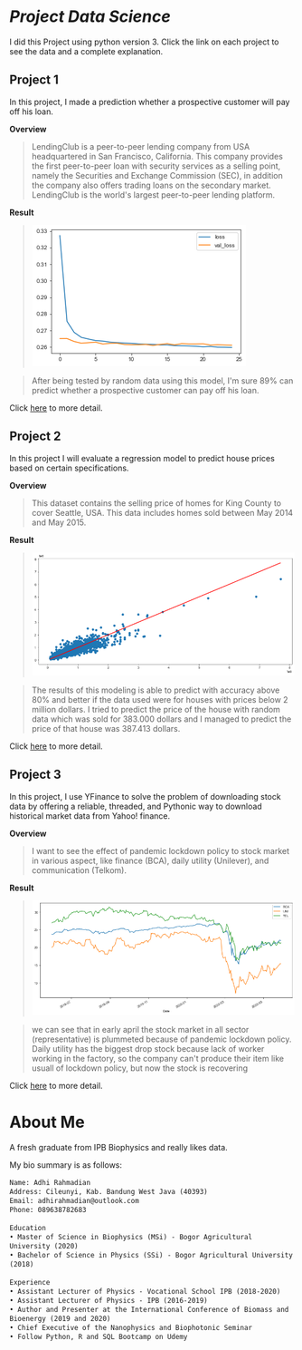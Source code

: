 # _Project Data Science_
I did this Project using python version 3. Click the link on each project to see the data and a complete explanation.

## **Project 1**
In this project, I made a prediction whether a prospective customer will pay off his loan.

**Overview**

>LendingClub is a peer-to-peer lending company from USA headquartered in San Francisco, California. This company provides the first peer-to-peer loan with security services as a selling point, namely the Securities and Exchange Commission (SEC), in addition the company also offers trading loans on the secondary market. LendingClub is the world's largest peer-to-peer lending platform.

**Result**

>![model](/model_lending.png)

>After being tested by random data using this model, I'm sure 89% can predict whether a prospective customer can pay off his loan. 

Click [here](https://github.com/adhirahmadian/LendingClubLoan_Project) to more detail.


## **Project 2**
In this project I will evaluate a regression model to predict house prices based on certain specifications.

**Overview**

>This dataset contains the selling price of homes for King County to cover Seattle, USA. This data includes homes sold between May 2014 and May 2015.

**Result**

>![model](/house_price_predict.png)

>The results of this modeling is able to predict with accuracy above 80% and better if the data used were for houses with prices below 2 million dollars. I tried to predict the price of the house with random data which was sold for 383.000 dollars and I managed to predict the price of that house was 387.413 dollars. 

Click [here](https://github.com/adhirahmadian/KingCounty_housesales_Project) to more detail.

## **Project 3**
In this project, I use YFinance to solve the problem of downloading stock data by offering a reliable, threaded, and Pythonic way to download historical market data from Yahoo! finance.

**Overview**

>I want to see the effect of pandemic lockdown policy to stock market in various aspect, like finance (BCA), daily utility (Unilever), and communication (Telkom).

**Result**

>![model](/close.png)

>we can see that in early april the stock market in all sector (representative) is plummeted because of pandemic lockdown policy. Daily utility has the biggest drop stock because lack of worker working in the factory, so the company can't produce their item like usuall of lockdown policy, but now the stock is recovering

Click [here](https://github.com/adhirahmadian/Tickers_Project) to more detail.

# About Me
A fresh graduate from IPB Biophysics and really likes data.

My bio summary is as follows:
```
Name: Adhi Rahmadian
Address: Cileunyi, Kab. Bandung West Java (40393)
Email: adhirahmadian@outlook.com
Phone: 089638782683

Education
• Master of Science in Biophysics (MSi) - Bogor Agricultural University (2020)
• Bachelor of Science in Physics (SSi) - Bogor Agricultural University (2018)

Experience
• Assistant Lecturer of Physics - Vocational School IPB (2018-2020)
• Assistant Lecturer of Physics - IPB (2016-2019)
• Author and Presenter at the International Conference of Biomass and Bioenergy (2019 and 2020)
• Chief Executive of the Nanophysics and Biophotonic Seminar
• Follow Python, R and SQL Bootcamp on Udemy
```

